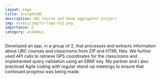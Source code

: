 ```yaml
---
layout: page
title: InsightUBC
description: UBC Course and Room aggregator project
img: assets/img/ts-logo-512.png
importance: 2
category: academic
---
```


[//]: # (CITATION: TypeScript logo from https://www.typescriptlang.org/branding/)
Developed an app, in a group of 2, that processes and extracts information about UBC courses and classrooms from ZIP and HTML files.
We further used API calls to retrieve GPS coordinates for the classrooms and implemented query validation using an EBNF key.
My partner and I also practiced Agile coding with regular stand-up meetings to ensure that continued progress was being made.
